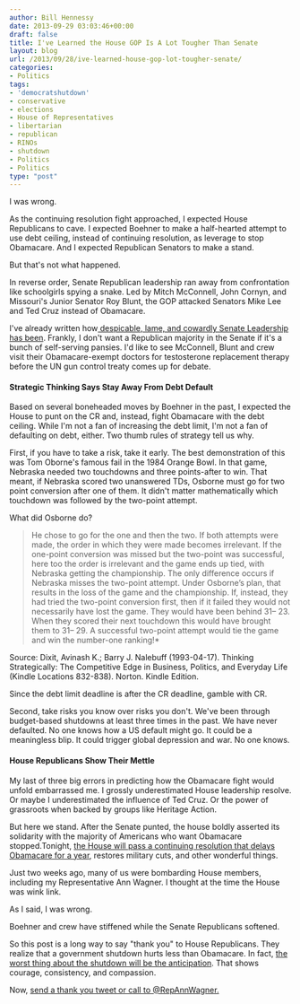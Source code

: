 ```yaml
---
author: Bill Hennessy
date: 2013-09-29 03:03:46+00:00
draft: false
title: I've Learned the House GOP Is A Lot Tougher Than Senate
layout: blog
url: /2013/09/28/ive-learned-house-gop-lot-tougher-senate/
categories:
- Politics
tags:
- 'democratshutdown'
- conservative
- elections
- House of Representatives
- libertarian
- republican
- RINOs
- shutdown
- Politics
- Politics
type: "post"
---
```


I was wrong.

As the continuing resolution fight approached, I expected House Republicans to cave. I expected Boehner to make a half-hearted attempt to use debt ceiling, instead of continuing resolution, as leverage to stop Obamacare. And I expected Republican Senators to make a stand.

But that's not what happened.

In reverse order, Senate Republican leadership ran away from confrontation like schoolgirls spying a snake. Led by Mitch McConnell, John Cornyn, and Missouri's Junior Senator Roy Blunt, the GOP attacked Senators Mike Lee and Ted Cruz instead of Obamacare.

I've already written how[ despicable, lame, and cowardly Senate Leadership has been](https://hennessysview.com/2013/09/24/roy-blunt-failed-missouri-today/). Frankly, I don't want a Republican majority in the Senate if it's a bunch of self-serving pansies. I'd like to see McConnell, Blunt and crew visit their Obamacare-exempt doctors for testosterone replacement therapy before the UN gun control treaty comes up for debate.


#### Strategic Thinking Says Stay Away From Debt Default


Based on several boneheaded moves by Boehner in the past, I expected the House to punt on the CR and, instead, fight Obamacare with the debt ceiling. While I'm not a fan of increasing the debt limit, I'm not a fan of defaulting on debt, either. Two thumb rules of strategy tell us why.

First, if you have to take a risk, take it early. The best demonstration of this was Tom Oborne's famous fail in the 1984 Orange Bowl. In that game, Nebraska needed two touchdowns and three points-after to win. That meant, if Nebraska scored two unanswered TDs, Osborne must go for two point conversion after one of them. It didn't matter mathematically which touchdown was followed by the two-point attempt.

What did Osborne do?


> He chose to go for the one and then the two. If both attempts were made, the order in which they were made becomes irrelevant. If the one-point conversion was missed but the two-point was successful, here too the order is irrelevant and the game ends up tied, with Nebraska getting the championship. The only difference occurs if Nebraska misses the two-point attempt. Under Osborne’s plan, that results in the loss of the game and the championship. If, instead, they had tried the two-point conversion first, then if it failed they would not necessarily have lost the game. They would have been behind 31– 23. When they scored their next touchdown this would have brought them to 31– 29. A successful two-point attempt would tie the game and win the number-one ranking!*


Source: Dixit, Avinash K.; Barry J. Nalebuff (1993-04-17). Thinking Strategically: The Competitive Edge in Business, Politics, and Everyday Life (Kindle Locations 832-838). Norton. Kindle Edition.


Since the debt limit deadline is after the CR deadline, gamble with CR.

Second, take risks you know over risks you don't. We've been through budget-based shutdowns at least three times in the past. We have never defaulted. No one knows how a US default might go. It could be a meaningless blip. It could trigger global depression and war. No one knows.


#### House Republicans Show Their Mettle


My last of three big errors in predicting how the Obamacare fight would unfold embarrassed me. I grossly underestimated House leadership resolve. Or maybe I underestimated the influence of Ted Cruz. Or the power of grassroots when backed by groups like Heritage Action.

But here we stand. After the Senate punted, the house boldly asserted its solidarity with the majority of Americans who want Obamacare stopped.Tonight, [the House will pass a continuing resolution that delays Obamacare for a year](https://www.zerohedge.com/news/2013-09-28/government-shutdown-imminent-republicans-add-obamacare-delay-funding-bill), restores military cuts, and other wonderful things.

Just two weeks ago, many of us were bombarding House members, including my Representative Ann Wagner. I thought at the time the House was wink link.

As I said, I was wrong.

Boehner and crew have stiffened while the Senate Republicans softened.

So this post is a long way to say "thank you" to House Republicans. They realize that a government shutdown hurts less than Obamacare. In fact, [the worst thing about the shutdown will be the anticipation](https://hennessysview.com/2013/02/24/why-the-sequester-is-worse-now-than-it-will-be-after-it-happens/). That shows courage, consistency, and compassion.

Now, [send a thank you tweet or call to @RepAnnWagner.](https://hennessysview.com/2013/09/18/what-happens-when-you-count-your-blessings/)
